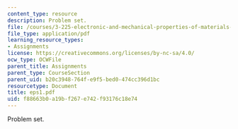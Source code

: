 ```yaml
---
content_type: resource
description: Problem set.
file: /courses/3-225-electronic-and-mechanical-properties-of-materials-fall-2007/f88663b0a19bf267e742f93176c18e74_eps1.pdf
file_type: application/pdf
learning_resource_types:
- Assignments
license: https://creativecommons.org/licenses/by-nc-sa/4.0/
ocw_type: OCWFile
parent_title: Assignments
parent_type: CourseSection
parent_uid: b20c3948-764f-e9f5-bed0-474cc396d1bc
resourcetype: Document
title: eps1.pdf
uid: f88663b0-a19b-f267-e742-f93176c18e74
---
```

Problem set.